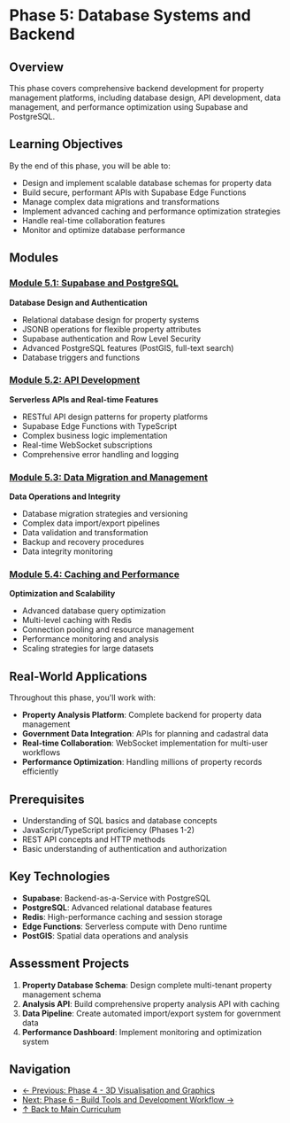 # Phase 5: Database Systems and Backend

## Overview
This phase covers comprehensive backend development for property management platforms, including database design, API development, data management, and performance optimization using Supabase and PostgreSQL.

## Learning Objectives
By the end of this phase, you will be able to:
- Design and implement scalable database schemas for property data
- Build secure, performant APIs with Supabase Edge Functions
- Manage complex data migrations and transformations
- Implement advanced caching and performance optimization strategies
- Handle real-time collaboration features
- Monitor and optimize database performance

## Modules

### [Module 5.1: Supabase and PostgreSQL](./Module-5.1-Supabase-and-PostgreSQL.md)
**Database Design and Authentication**
- Relational database design for property systems
- JSONB operations for flexible property attributes
- Supabase authentication and Row Level Security
- Advanced PostgreSQL features (PostGIS, full-text search)
- Database triggers and functions

### [Module 5.2: API Development](./Module-5.2-API-Development.md)
**Serverless APIs and Real-time Features**
- RESTful API design patterns for property platforms
- Supabase Edge Functions with TypeScript
- Complex business logic implementation
- Real-time WebSocket subscriptions
- Comprehensive error handling and logging

### [Module 5.3: Data Migration and Management](./Module-5.3-Data-Migration-and-Management.md)
**Data Operations and Integrity**
- Database migration strategies and versioning
- Complex data import/export pipelines
- Data validation and transformation
- Backup and recovery procedures
- Data integrity monitoring

### [Module 5.4: Caching and Performance](./Module-5.4-Caching-and-Performance.md)
**Optimization and Scalability**
- Advanced database query optimization
- Multi-level caching with Redis
- Connection pooling and resource management
- Performance monitoring and analysis
- Scaling strategies for large datasets

## Real-World Applications
Throughout this phase, you'll work with:
- **Property Analysis Platform**: Complete backend for property data management
- **Government Data Integration**: APIs for planning and cadastral data
- **Real-time Collaboration**: WebSocket implementation for multi-user workflows
- **Performance Optimization**: Handling millions of property records efficiently

## Prerequisites
- Understanding of SQL basics and database concepts
- JavaScript/TypeScript proficiency (Phases 1-2)
- REST API concepts and HTTP methods
- Basic understanding of authentication and authorization

## Key Technologies
- **Supabase**: Backend-as-a-Service with PostgreSQL
- **PostgreSQL**: Advanced relational database features
- **Redis**: High-performance caching and session storage
- **Edge Functions**: Serverless compute with Deno runtime
- **PostGIS**: Spatial data operations and analysis

## Assessment Projects
1. **Property Database Schema**: Design complete multi-tenant property management schema
2. **Analysis API**: Build comprehensive property analysis API with caching
3. **Data Pipeline**: Create automated import/export system for government data
4. **Performance Dashboard**: Implement monitoring and optimization system

## Navigation
- [← Previous: Phase 4 - 3D Visualisation and Graphics](../Phase-4-3D-Visualisation-and-Graphics/README.md)
- [Next: Phase 6 - Build Tools and Development Workflow →](../Phase-6-Build-Tools-and-Development-Workflow/README.md)
- [↑ Back to Main Curriculum](../coding-curriculum.md)
